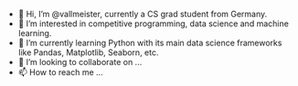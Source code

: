 - 👋 Hi, I’m @vallmeister, currently a CS grad student from Germany.
- 👀 I’m interested in competitive programming, data science and machine learning.
- 🌱 I’m currently learning Python with its main data science frameworks like Pandas, Matplotlib, Seaborn, etc.
- 💞️ I’m looking to collaborate on ...
- 📫 How to reach me ...

<!---
vallmeister/vallmeister is a ✨ special ✨ repository because its `README.md` (this file) appears on your GitHub profile.
You can click the Preview link to take a look at your changes.
--->
